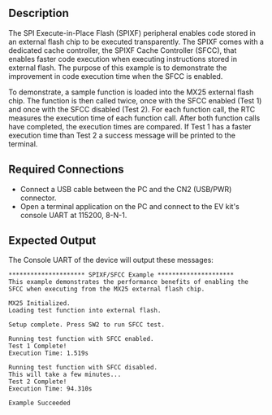 ## Description

The SPI Execute-in-Place Flash (SPIXF) peripheral enables code stored in an external flash chip to be executed transparently. The SPIXF comes with a dedicated cache controller, the SPIXF Cache Controller (SFCC), that enables faster code execution when executing instructions stored in external flash. The purpose of this example is to demonstrate the improvement in code execution time when the SFCC is enabled.

To demonstrate, a sample function is loaded into the MX25 external flash chip. The function is then called twice, once with the SFCC enabled (Test 1) and once with the SFCC disabled (Test 2). For each function call, the RTC measures the execution time of each function call. After both function calls have completed, the execution times are compared. If Test 1 has a faster execution time than Test 2 a success message will be printed to the terminal.

## Required Connections

-   Connect a USB cable between the PC and the CN2 (USB/PWR) connector.
-   Open a terminal application on the PC and connect to the EV kit's console UART at 115200, 8-N-1.

## Expected Output

The Console UART of the device will output these messages:

```
********************* SPIXF/SFCC Example *********************
This example demonstrates the performance benefits of enabling the
SFCC when executing from the MX25 external flash chip.

MX25 Initialized.
Loading test function into external flash.

Setup complete. Press SW2 to run SFCC test.

Running test function with SFCC enabled.
Test 1 Complete!
Execution Time: 1.519s

Running test function with SFCC disabled.
This will take a few minutes...
Test 2 Complete!
Execution Time: 94.310s

Example Succeeded
```

